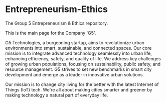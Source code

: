 # Entrepreneurism-Ethics
The Group 5 Entrepreneurism &amp; Ethics repository.

This is the main page for the Company 'G5'.


 G5 Technologies, a burgeoning startup, aims to revolutionize urban environments into smart, sustainable, and connected spaces. Our core mission is to integrate advanced technology seamlessly into urban life, enhancing efficiency, safety, and quality of life. We address key challenges of growing urban populations, focusing on sustainability, public safety, and resource management. G5 strives to set new benchmarks in smart city development and emerge as a leader in innovative urban solutions.


 Our mission is to change city living for the better with the latest Internet of Things (IoT) tech. We're all about making cities smarter and greener by making technology a natural part of everyday life.
